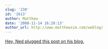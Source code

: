 ```yaml
---
slug: '238'
id: '1613'
author: Matthew
date: '2008-11-14 16:28:13'
author_url: http://www.matthewsim.com/weblog/
---
```

<a href="http://www.starchamber.com/2008/11/time-lapse-clouds.html" rel="nofollow">Hey, Ned plugged this post on his blog.</a>
